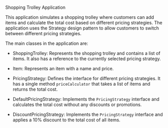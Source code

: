 Shopping Trolley Application

This application simulates a shopping trolley where customers can add items and calculate the total cost based on different pricing strategies. The application uses the Strategy design pattern to allow customers to switch between different pricing strategies.

The main classes in the application are:

- ShoppingTrolley: Represents the shopping trolley and contains a list of items. It also has a reference to the currently selected pricing strategy.

- Item: Represents an item with a name and price.

- PricingStrategy: Defines the interface for different pricing strategies. It has a single method `priceCalculator` that takes a list of items and returns the total cost.

- DefaultPricingStrategy: Implements the `PricingStrategy` interface and calculates the total cost without any discounts or promotions.

- DiscountPricingStrategy: Implements the `PricingStrategy` interface and applies a 10% discount to the total cost of all items.

